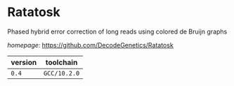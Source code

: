 # Ratatosk

Phased hybrid error correction of long reads using colored de Bruijn graphs

*homepage*: <https://github.com/DecodeGenetics/Ratatosk>

version | toolchain
--------|----------
``0.4`` | ``GCC/10.2.0``
